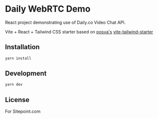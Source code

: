# Daily WebRTC Demo

React project demonstrating use of Daily.co Video Chat API.

Vite + React + Tailwind CSS starter based on [posva's](https://github.com/posva) [vite-tailwind-starter](https://github.com/posva/vite-tailwind-starter)

## Installation

```sh
yarn install
```

## Development

```sh
yarn dev
```

## License

For Sitepoint.com
